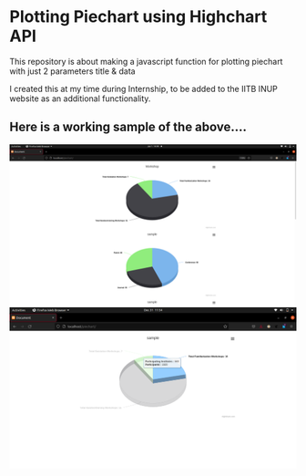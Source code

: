 # Plotting Piechart using Highchart API

This repository is about making a javascript function for plotting piechart with just 2 parameters title & data

I created this at my time during Internship, to be added to the IITB INUP website as an additional functionality. 

## Here is a working sample of the above....

![](pics/pic2.png)
![](pics/pic1.png)
